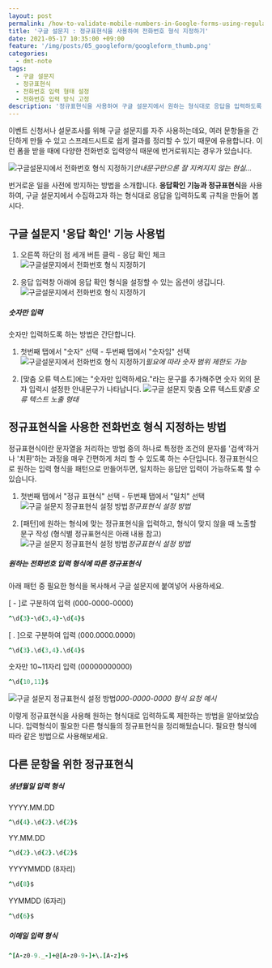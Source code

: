 ```yaml
---
layout: post
permalink: /how-to-validate-mobile-numbers-in-Google-forms-using-regular-expression/
title: '구글 설문지 : 정규표현식을 사용하여 전화번호 형식 지정하기'
date: 2021-05-17 10:35:00 +09:00
feature: '/img/posts/05_googleform/googleform_thumb.png'
categories:
  - dmt-note
tags:
  - 구글 설문지
  - 정규표현식
  - 전화번호 입력 형태 설정
  - 전화번호 입력 방식 고정
description: '정규표현식을 사용하여 구글 설문지에서 원하는 형식대로 응답을 입력하도록 지정해봅시다.'
---
```


이벤트 신청서나 설문조사를 위해 구글 설문지를 자주 사용하는데요, 여러 문항들을 간단하게 만들 수 있고 스프레드시트로 쉽게 결과를 정리할 수 있기 때문에 유용합니다. 이런 폼을 받을 때에 다양한 전화번호 입력양식 때문에 번거로워지는 경우가 있습니다.

![구글설문지에서 전화번호 형식 지정하기](/img/posts/05_googleform/googleform_numberonly.PNG)*안내문구만으론 잘 지켜지지 않는 현실...*

번거로운 일을 사전에 방지하는 방법을 소개합니다. **응답확인 기능과 정규표현식**을 사용하여, 구글 설문지에서 수집하고자 하는 형식대로 응답을 입력하도록 규칙을 만들어 봅시다.

## 구글 설문지 '응답 확인' 기능 사용법

1. 오른쪽 하단의 점 세개 버튼 클릭 - 응답 확인 체크
![구글설문지에서 전화번호 형식 지정하기](/img/posts/05_googleform/setting_rule_in_form.PNG)

2. 응답 입력창 아래에 응답 확인 형식을 설정할 수 있는 옵션이 생깁니다.
![구글설문지에서 전화번호 형식 지정하기](/img/posts/05_googleform/setting_rule_in_form2.PNG)

##### 숫자만 입력

숫자만 입력하도록 하는 방법은 간단합니다.

1. 첫번째 탭에서 "숫자" 선택 - 두번째 탭에서 "숫자임" 선택
![구글설문지에서 전화번호 형식 지정하기](/img/posts/05_googleform/setting_rule_in_googleform3.PNG)*필요에 따라 숫자 범위 제한도 가능*

2. [맞춤 오류 텍스트]에는 "숫자만 입력하세요."라는 문구를 추가해주면 숫자 외의 문자 입력시 설정한 안내문구가 나타납니다.
![구글 설문지 맞춤 오류 텍스트](/img/posts/05_googleform/setting_rule_in_googleform4.PNG)*맞춤 오류 텍스트 노출 형태*

## 정규표현식을 사용한 전화번호 형식 지정하는 방법

정규표현식이란 문자열을 처리하는 방법 중의 하나로 특정한 조건의 문자를 '검색'하거나 '치환'하는 과정을 매우 간편하게 처리 할 수 있도록 하는 수단입니다. 정규표현식으로 원하는 입력 형식을 패턴으로 만들어두면, 일치하는 응답만 입력이 가능하도록 할 수 있습니다.

1. 첫번째 탭에서 "정규 표현식" 선택 - 두번째 탭에서 "일치" 선택
![구글 설문지 정규표현식 설정 방법](/img/posts/05_googleform/setting_rule_in_googleform5.PNG)*정규표현식 설정 방법*

2. [패턴]에 원하는 형식에 맞는 정규표현식을 입력하고, 형식이 맞지 않을 때 노출할 문구 작성 (형식별 정규표현식은 아래 내용 참고)
![구글 설문지 정규표현식 설정 방법](/img/posts/05_googleform/setting_rule_in_googleform6.PNG)*정규표현식 설정 방법*

##### 원하는 전화번호 입력 형식에 따른 정규표현식

아래 패턴 중 필요한 형식을 복사해서 구글 설문지에 붙여넣어 사용하세요.

[ - ]로 구분하여 입력 (000-0000-0000)

```ruby
^\d{3}-\d{3,4}-\d{4}$
```

[ . ]으로 구분하여 입력 (000.0000.0000)

```ruby
^\d{3}.\d{3,4}.\d{4}$
```

숫자만 10~11자리 입력 (00000000000)

```ruby
^\d{10,11}$
```

![구글 설문지 정규표현식 설정 방법](/img/posts/05_googleform/setting_rule_in_googleform7.PNG)*000-0000-0000 형식 요청 예시*

이렇게 정규표현식을 사용해 원하는 형식대로 입력하도록 제한하는 방법을 알아보았습니다. 입력형식이 필요한 다른 형식들의 정규표현식을 정리해뒀습니다. 필요한 형식에 따라 같은 방법으로 사용해보세요.

## 다른 문항을 위한 정규표현식

##### 생년월일 입력 형식

YYYY.MM.DD

```ruby
^\d{4}.\d{2}.\d{2}$
```

YY.MM.DD

```ruby
^\d{2}.\d{2}.\d{2}$
```

YYYYMMDD (8자리)

```ruby
^\d{8}$
```

YYMMDD (6자리)

```ruby
^\d{6}$
```

##### 이메일 입력 형식
```ruby
^[A-z0-9._-]+@[A-z0-9-]+\.[A-z]+$
```
